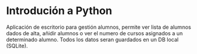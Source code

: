 # Introdución a Python
Aplicación de escritorio para gestión alumnos, permite ver lista de alumnos dados de alta, añidir alumnos o ver el numero de cursos asignados a un determinado alumno. Todos los datos seran guardados en un DB local (SQLite). 
